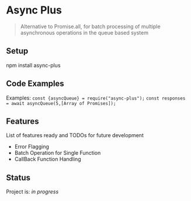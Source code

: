# Async Plus
> Alternative to Promise.all, for batch processing of multiple asynchronous operations in the queue based system

## Setup
npm install async-plus

## Code Examples
Examples:
`const {asyncQueue} = require("async-plus");`
`const responses = await asyncQueue(5,[Array of Promises]);`

## Features
List of features ready and TODOs for future development
* Error Flagging
* Batch Operation for Single Function
* CallBack Function Handling

## Status
Project is: _in progress_

